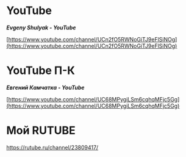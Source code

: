 # YouTube

***Evgeny Shulyak - YouTube***

[https://www.youtube.com/channel/UCn2fO5RWNoGiTJ9eFlSiNOg](https://www.youtube.com/channel/UCn2fO5RWNoGiTJ9eFlSiNOg)


# YouTube  П-К
  
***Евгений Камчатка - YouTube***

[https://www.youtube.com/channel/UC68MPygiLSm6cqhqMFjc5Gg](https://www.youtube.com/channel/UC68MPygiLSm6cqhqMFjc5Gg)

# Мой RUTUBE

[https://rutube.ru/channel/23809417/ ](https://rutube.ru/channel/23809417/ )
